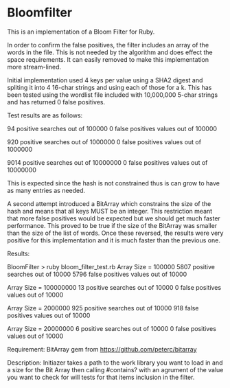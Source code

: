 # Bloomfilter

This is an implementation of a Bloom Filter for Ruby.

In order to confirm the false positives, the filter includes an array of the words in the file.  This is not needed by the algorithm and does effect the space requirements.  It can easily removed to make this implementation more stream-lined.

Initial implementation used 4 keys per value using a SHA2 digest and spliting it into 4 16-char strings and using each of those for a k.
This has been tested using the wordlist file included with 10,000,000 5-char strings and has returned 0 false positives.

Test results are as follows:

94 positive searches out of 100000
0 false positives values out of 100000

920 positive searches out of 1000000
0 false positives values out of 1000000

9014 positive searches out of 10000000
0 false positives values out of 10000000

This is expected since the hash is not constrained thus is can grow to have as many entries as needed.

A second attempt introduced a BitArray which constrains the size of the hash and means that all keys MUST be an integer.  This restriction meant that more false positives would be expected but we should get much faster performance.  This proved to be true if the size of the BitArray was smaller than the size of the list of words.  Once these reversed, the results were very positive for this implementation and it is much faster than the previous one.

Results:

BloomFilter > ruby bloom_filter_test.rb
Array Size = 100000
5807 positive searches out of 10000
5796 false positives values out of 10000

Array Size = 100000000
13 positive searches out of 10000
0 false positives values out of 10000

Array Size = 2000000
925 positive searches out of 10000
918 false positives values out of 10000

Array Size = 20000000
6 positive searches out of 10000
0 false positives values out of 10000


Requirement:
BitArray gem from https://github.com/peterc/bitarray

Description:
Initiazer takes a path to the work library you want to load in and a size for the Bit Array
then calling #contains? with an agrument of the value you want to check for will tests for that items inclusion in the filter.



